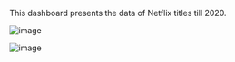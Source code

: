 This dashboard presents the data of Netflix titles till 2020. 

![image](https://github.com/user-attachments/assets/e3fac724-7148-48fd-ac75-688a20b594b0)

![image](https://github.com/user-attachments/assets/78981446-b2b4-4a35-81cf-1fd640203b4f)
